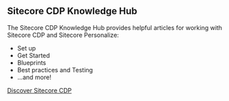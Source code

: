 ## Sitecore CDP Knowledge Hub

The Sitecore CDP Knowledge Hub provides helpful articles for working with Sitecore CDP and Sitecore Personalize:

- Set up
- Get Started
- Blueprints
- Best practices and Testing
- ...and more!

[Discover Sitecore CDP](https://sitecore.cdpknowledgehub.com/docs)
